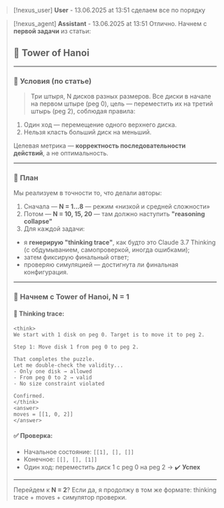 >[!nexus_user] **User** - 13.06.2025 at 13:51
> сделаем все по порядку
<!-- UID: ea2f4508-3c50-4e58-8c90-a0b293f058c8 -->




>[!nexus_agent] **Assistant** - 13.06.2025 at 13:51
> Отлично. Начнем с **первой задачи** из статьи: 
> ## 🧩 Tower of Hanoi
> 
> ---
> 
> ### 🔹 Условия (по статье)
> 
> > Три штыря, N дисков разных размеров. Все диски в начале на первом штыре (peg 0), цель — переместить их на третий штырь (peg 2), соблюдая правила:
> 
> 1. Один ход — перемещение одного верхнего диска.
> 2. Нельзя класть больший диск на меньший.
> 
> Целевая метрика — **корректность последовательности действий**, а не оптимальность.
> 
> ---
> 
> ### 🔹 План
> 
> Мы реализуем в точности то, что делали авторы:
> 
> 1. Сначала — **N = 1...8** — режим «низкой и средней сложности» 
> 2. Потом — **N = 10, 15, 20** — там должно наступить **"reasoning collapse"** 
> 3. Для каждой задачи:
>  - я **генерирую "thinking trace"**, как будто это Claude 3.7 Thinking (с обдумыванием, самопроверкой, иногда ошибками);
>  - затем фиксирую финальный ответ;
>  - проверяю симуляцией — достигнута ли финальная конфигурация.
> 
> ---
> 
> ### 🔹 Начнем с Tower of Hanoi, N = 1
> 
> #### 🧠 Thinking trace:
> 
> ```
> <think>
> We start with 1 disk on peg 0. Target is to move it to peg 2.
> 
> Step 1: Move disk 1 from peg 0 to peg 2.
> 
> That completes the puzzle.
> Let me double-check the validity...
> - Only one disk → allowed
> - From peg 0 to 2 → valid
> - No size constraint violated
> 
> Confirmed.
> </think>
> <answer>
> moves = [[1, 0, 2]]
> </answer>
> ```
> 
> #### ✅ Проверка:
> - Начальное состояние: `[[1], [], []]`
> - Конечное: `[[], [], [1]]`
> - Один ход: переместить диск 1 с peg 0 на peg 2 → ✔️ **Успех**
> 
> ---
> 
> Перейдем к **N = 2**? 
> Если да, я продолжу в том же формате: thinking trace + moves + симулятор проверки.
<!-- UID: 606708e7-202a-4c68-b949-fd14ba39b186 -->